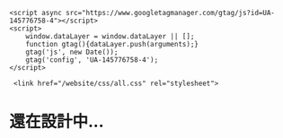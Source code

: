 <!DOCTYPE html>
<html>
<head>
    <meta charset="UTF-8"></meta>
    <title>JackyChung_About me</title>
	
	<script async src="https://www.googletagmanager.com/gtag/js?id=UA-145776758-4"></script>
	<script>
		window.dataLayer = window.dataLayer || [];
		function gtag(){dataLayer.push(arguments);}
		gtag('js', new Date());
		gtag('config', 'UA-145776758-4');
	</script>

	 <link href="/website/css/all.css" rel="stylesheet">
	
</head>

<body>
	<h1>還在設計中...</h1>
	<i class="fab fa-facebook"></i>

</body>
</html>
